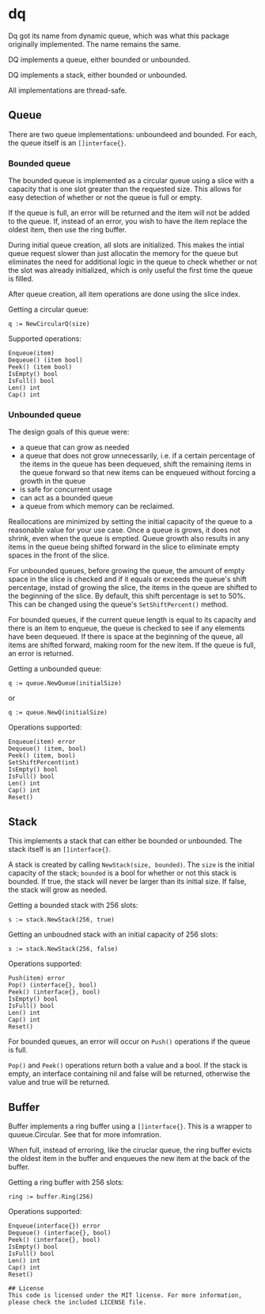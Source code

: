 dq
=====
Dq got its name from dynamic queue, which was what this package originally implemented. The name remains the same.

DQ implements a queue, either bounded or unbounded.

DQ implements a stack, either bounded or unbounded.

All implementations are thread-safe.

## Queue
There are two queue implementations: unboundeed and bounded.  For each, the queue itself is an `[]interface{}`.

### Bounded queue
The bounded queue is implemented as a circular queue using a slice with a capacity that is one slot greater than the requested size. This allows for easy detection of whether or not the queue is full or empty.

If the queue is full, an error will be returned and the item will not be added to the queue. If, instead of an error, you wish to have the item replace the oldest item, then use the ring buffer.

During initial queue creation, all slots are initialized. This makes the intial queue request slower than just allocatin the memory for the queue but eliminates the need for additional logic in the queue to check whether or not the slot was already initialized, which is only useful the first time the queue is filled.

After queue creation, all item operations are done using the slice index.

Getting a circular queue:

    q := NewCircularQ(size)

Supported operations:
```
Enqueue(item)
Dequeue() (item bool)
Peek() (item bool)
IsEmpty() bool
IsFull() bool
Len() int
Cap() int
```

### Unbounded queue
The design goals of this queue were:

* a queue that can grow as needed
* a queue that does not grow unnecessarily, i.e. if a certain percentage of the items in the queue has been dequeued, shift the remaining items in the queue forward so that new items can be enqueued without forcing a growth in the queue
* is safe for concurrent usage
* can act as a bounded queue
* a queue from which memory can be reclaimed.

Reallocations are minimized by setting the initial capacity of the queue to a reasonable value for your use case.  Once a queue is grows, it does not shrink, even when the queue is emptied. Queue growth also results in any items in the queue being shifted forward in the slice to eliminate empty spaces in the front of the slice.

For unbounded queues, before growing the queue, the amount of empty space in the slice is checked and if it equals or exceeds the queue's shift percentage, instad of growing the slice, the items in the queue are shifted to the beginning of the slice.  By default, this shift percentage is set to 50%. This can be changed using the queue's `SetShiftPercent()` method.

For bounded queues, if the current queue length is equal to its capacity and there is an item to enqueue, the queue is checked to see if any elements have been dequeued.  If there is space at the beginning of the queue, all items are shifted forward, making room for the new item.  If the queue is full, an error is returned.

Getting a unbounded queue:

    q := queue.NewQueue(initialSize)

or

    q := queue.NewQ(initialSize)

Operations supported:
```
Enqueue(item) error
Dequeue() (item, bool)
Peek() (item, bool)
SetShiftPercent(int)
IsEmpty() bool
IsFull() bool
Len() int
Cap() int
Reset()
```
## Stack
This implements a stack that can either be bounded or unbounded. The stack itself is an `[]interface{}`.

A stack is created by calling `NewStack(size, bounded)`. The `size` is the initial capacity of the stack; `bounded` is a bool for whether or not this stack is bounded. If true, the stack will never be larger than its initial size. If false, the stack will grow as needed.

Getting a bounded stack with 256 slots:

    s := stack.NewStack(256, true)

Getting an unboudned stack with an initial capacity of 256 slots:

    s := stack.NewStack(256, false)

Operations supported:
```
Push(item) error
Pop() (interface{}, bool)
Peek() (interface{}, bool)
IsEmpty() bool
IsFull() bool
Len() int
Cap() int
Reset()
```

For bounded queues, an error will occur on `Push()` operations if the queue is full.

`Pop()` and `Peek()` operations return both a value and a bool.  If the stack is empty, an interface containing nil and false will be returned, otherwise the value and true will be returned.

## Buffer
Buffer implements a ring buffer using a `[]interface{}`.  This is a wrapper to quueue.Circular.  See that for more infomration.

When full, instead of erroring, like the ciruclar queue, the ring buffer evicts the oldest item in the buffer and enqueues the new item at the back of the buffer.

Getting a ring buffer with 256 slots:

    ring := buffer.Ring(256)

Operations supported:
```
Enqueue(interface{}) error
Dequeue() (interface{}, bool)
Peek() (interface{}, bool)
IsEmpty() bool
IsFull() bool
Len() int
Cap() int
Reset()

## License
This code is licensed under the MIT license. For more information, please check the included LICENSE file.
